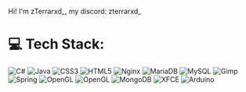 Hi! I'm zTerrarxd_, my discord: zterrarxd_

# 💻 Tech Stack:
![C#](https://img.shields.io/badge/c%23-%23239120.svg?style=for-the-badge&logo=csharp&logoColor=white) ![Java](https://img.shields.io/badge/java-%23ED8B00.svg?style=for-the-badge&logo=openjdk&logoColor=white) ![CSS3](https://img.shields.io/badge/css3-%231572B6.svg?style=for-the-badge&logo=css3&logoColor=white) ![HTML5](https://img.shields.io/badge/html5-%23E34F26.svg?style=for-the-badge&logo=html5&logoColor=white) ![Nginx](https://img.shields.io/badge/nginx-%23009639.svg?style=for-the-badge&logo=nginx&logoColor=white) ![MariaDB](https://img.shields.io/badge/MariaDB-003545?style=for-the-badge&logo=mariadb&logoColor=white) ![MySQL](https://img.shields.io/badge/mysql-4479A1.svg?style=for-the-badge&logo=mysql&logoColor=white) ![Gimp](https://img.shields.io/badge/Gimp-657D8B?style=for-the-badge&logo=gimp&logoColor=FFFFFF) ![Spring](https://img.shields.io/badge/spring-%236DB33F.svg?style=for-the-badge&logo=spring&logoColor=white) ![OpenGL](https://img.shields.io/badge/OpenGL-%23FFFFFF.svg?style=for-the-badge&logo=opengl) ![OpenGL](https://img.shields.io/badge/OpenGL-white?logo=OpenGL&style=for-the-badge) ![MongoDB](https://img.shields.io/badge/MongoDB-%234ea94b.svg?style=for-the-badge&logo=mongodb&logoColor=white) ![XFCE](https://img.shields.io/badge/XFCE-%232284F2.svg?style=for-the-badge&logo=xfce&logoColor=white) ![Arduino](https://img.shields.io/badge/-Arduino-00979D?style=for-the-badge&logo=Arduino&logoColor=white)

